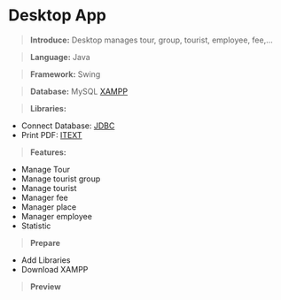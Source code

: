 # Desktop App

>**Introduce:** Desktop manages tour, group, tourist, employee, fee,...

>**Language:** Java

>**Framework:** Swing

>**Database:** MySQL [XAMPP](https://www.apachefriends.org/download.html)

>**Libraries:**
- Connect Database: [JDBC](https://docs.microsoft.com/vi-vn/sql/connect/jdbc/download-microsoft-jdbc-driver-for-sql-server?view=sql-server-2017)
- Print PDF: [ITEXT](https://itextpdf.com/en)

>**Features:**
- Manage Tour
- Manage tourist group
- Manage tourist
- Manager fee
- Manager place
- Manager employee
- Statistic

>**Prepare**
- Add Libraries
- Download XAMPP

>**Preview**

